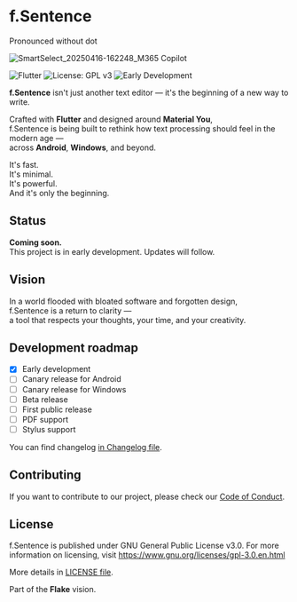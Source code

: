 # f.Sentence
Pronounced without dot

![SmartSelect_20250416-162248_M365 Copilot](https://github.com/user-attachments/assets/fa55ed8b-6cd3-4867-a2cb-9c0b90b1c89f)

![Flutter](https://img.shields.io/badge/Made%20with-Flutter-02569B?style=for-the-badge&logo=flutter&logoColor=white)
![License: GPL v3](https://img.shields.io/badge/License-GPLv3-blue?style=for-the-badge)
![Early Development](https://img.shields.io/badge/status-early%20development-orange?style=for-the-badge)

**f.Sentence** isn't just another text editor — it's the beginning of a new way to write.

Crafted with **Flutter** and designed around **Material You**,  
f.Sentence is being built to rethink how text processing should feel in the modern age —  
across **Android**, **Windows**, and beyond.

It's fast.  
It's minimal.  
It's powerful.  
And it's only the beginning.

## Status

**Coming soon.**  
This project is in early development. Updates will follow.

## Vision

In a world flooded with bloated software and forgotten design,  
f.Sentence is a return to clarity —  
a tool that respects your thoughts, your time, and your creativity.

## Development roadmap

- [X] Early development
- [ ] Canary release for Android
- [ ] Canary release for Windows
- [ ] Beta release
- [ ] First public release
- [ ] PDF support
- [ ] Stylus support

You can find changelog [in Changelog file](CHANGELOG.md). 

## Contributing

If you want to contribute to our project, please check our [Code of Conduct](CODE_OF_CONDUCT.md). 

## License

f.Sentence is published under GNU General Public License v3.0. For more information on licensing, visit https://www.gnu.org/licenses/gpl-3.0.en.html

More details in [LICENSE file](LICENSE).

Part of the **Flake** vision.  
